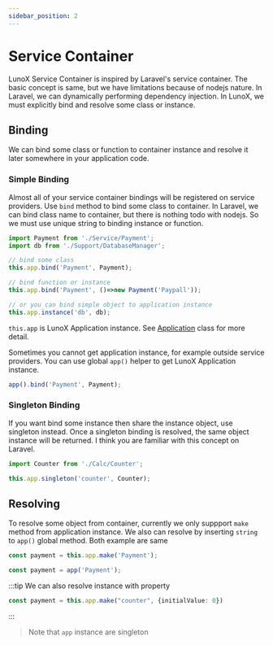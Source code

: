 ```yaml
---
sidebar_position: 2
---
```


# Service Container
LunoX Service Container is inspired by Laravel's service container. The basic concept is same, but we have limitations because of nodejs nature. In Laravel, we can dynamically performing dependency injection. In LunoX, we must explicitly bind and resolve some class or instance.
## Binding
We can bind some class or function to container instance and resolve it later somewhere in your application code.
### Simple Binding
Almost all of your service container bindings will be registered on service providers. Use `bind` method to bind some class to container. In Laravel, we can bind class name to container, but there is nothing todo with nodejs. So we must use unique string to binding instance or function.
```ts
import Payment from './Service/Payment';
import db from './Support/DatabaseManager';

// bind some class
this.app.bind('Payment', Payment);

// bind function or instance
this.app.bind('Payment', ()=>new Payment('Paypall'));

// or you can bind simple object to application instance
this.app.instance('db', db);
```
`this.app` is LunoX Application instance. See [Application](https://github.com/kodepintar/lunox-framework/blob/main/src/Foundation/Application.ts) class for more detail.

Sometimes you cannot get application instance, for example outside service providers. You can use global `app()` helper to get LunoX Application instance.
```ts
app().bind('Payment', Payment);
```
### Singleton Binding
If you want bind some instance then share the instance object, use singleton instead. Once a singleton binding is resolved, the same object instance will be returned. I think you are familiar with this concept on Laravel.

```ts
import Counter from './Calc/Counter';

this.app.singleton('counter', Counter);
```

## Resolving
To resolve some object from container, currently we only suppport `make` method from application instance. We also can resolve by inserting `string` to `app()` global method. Both example are same
```ts
const payment = this.app.make('Payment');

const payment = app('Payment');
```
:::tip
We can also resolve instance with property
```ts
const payment = this.app.make("counter", {initialValue: 0})
```
:::
> Note that `app` instance are singleton
